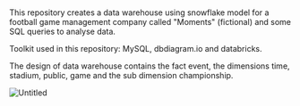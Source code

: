# 
This repository creates a data warehouse using snowflake model for a football game management company called "Moments" (fictional) and some SQL queries to analyse data.  

Toolkit used in this repository: MySQL, dbdiagram.io and databricks.

The design of data warehouse contains the fact event, the dimensions time, stadium, public, game and the sub dimension championship.


![Untitled](https://github.com/lauranonato/Data-Warehousing/assets/56266061/c5238e4c-68dd-41c9-a050-461d33e4a634)

